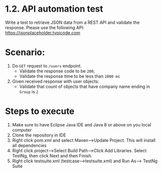 # 1.2. API automation test
Write a test to retrieve JSON data from a REST API and validate the response. Please use the following API: https://jsonplaceholder.typicode.com

# Scenario:
1. Do `GET` request to `/users` endpoint.
	* Validate the response code to be `200`;
	* Validate the response time to be less than `2000 ms`
2. Given received response with user objects:
	* Validate that count of objects that have company name ending in `Group` is `2` 

# Steps to execute	
1. Make sure to have Eclipse Java IDE and Java 8 or above on you local computer 
2. Clone the repository in IDE 
3. Right click pom.xml and select Maven-->Update Project. This will install all dependencies
4. Right click project-->Select Build Path-->Click Add Libraries. Select TestNg, then click Next and then Finish.
5. Right click testsuite.xml (testcase-->testsuite.xml) and Run As--> TestNg Suite